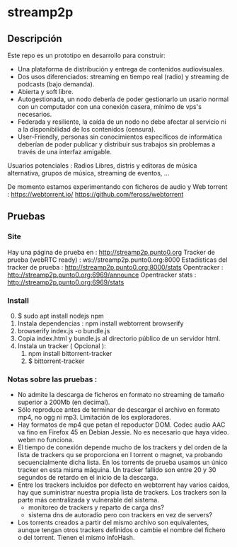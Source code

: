 # streamp2p

## Descripción

Este repo es un prototipo en desarrollo para construir:

 * Una plataforma de distribución y entrega de contenidos audiovisuales. 
 * Dos usos diferenciados: streaming en tiempo real (radio) y streaming de podcasts (bajo demanda).
 * Abierta y soft libre.
 * Autogestionada, un nodo debería de poder gestionarlo un usario normal con un computador con una conexión casera, mínimo de vps's necesarios. 
 * Federada y resiliente, la caída de un nodo no debe afectar al servicio ni a la disponibilidad de los contenidos (censura).
 * User-Friendly, personas sin conocimientos específicos de informática deberían de poder publicar y distribuir sus trabajos sin problemas a través de una interfaz amigable.

Usuarios potenciales : Radios Libres, distris y editoras de música alternativa, grupos de música, streaming de eventos, ...

De momento estamos experimentando con ficheros de audio y Web torrent : https://webtorrent.io/ https://github.com/feross/webtorrent

## Pruebas

### Site

Hay una página de prueba en :         http://streamp2p.punto0.org
Tracker de prueba (webRTC ready) :    ws://streamp2p.punto0.org:8000
Estadísticas del tracker de prueba :  http://streamp2p.punto0.org:8000/stats
Opentracker :                         http://streamp2p.punto0.org:6969/announce
Opentracker stats :                   http://streamp2p.punto0.org:6969/stats

### Install

 0. $ sudo apt install nodejs npm
 1. Instala dependencias : npm install webtorrent browserify
 2. browserify index.js -o bundle.js
 3. Copia index.html y bundle.js al directorio público de un servidor html.
 4. Instala un tracker ( Opcional ):
    1. npm install bittorrent-tracker
    2. $ bittorrent-tracker

### Notas sobre las pruebas :

 * No admite la descarga de ficheros en formato no streaming de tamaño superior a 200Mb (en decimal).
 * Sólo reproduce antes de terminar de descargar el archivo en formato mp4, no ogg ni mp3. Limitación de los exploradores.
 * Hay formatos de mp4 que petan el repoductor DOM. Codec audio AAC va fino en Firefox 45 en Debian Jessie. No es necesario que haya video. webm no funciona.
 * El tiempo de conexión depende mucho de los trackers y del orden de la lista de trackers qu se proporciona en l torrent o magnet, va probando secuencialmente dicha lista. En los torrents de prueba usamos un único tracker en esta misma máquina. Un tracker fallido son entre 20 y 30 segundos de retardo en el inicio de la descarga.
 * Entre los trackers incluídos por defecto en webtorrent hay varios caídos, hay que suministrar nuestra propia lista de trackers. Los trackers son la parte más centralizada y vulnerable del sistema.
     * monitoreo de trackers y reparto de carga dns? 
     * sistema dns de autoradio pero con trackers en vez de servers?
 * Los torrents creados a partir del mismo archivo son equivalentes, aunque tengan otros trackers definidos o cambie el nombre del fichero o del torrent. Tienen el mismo infoHash.
